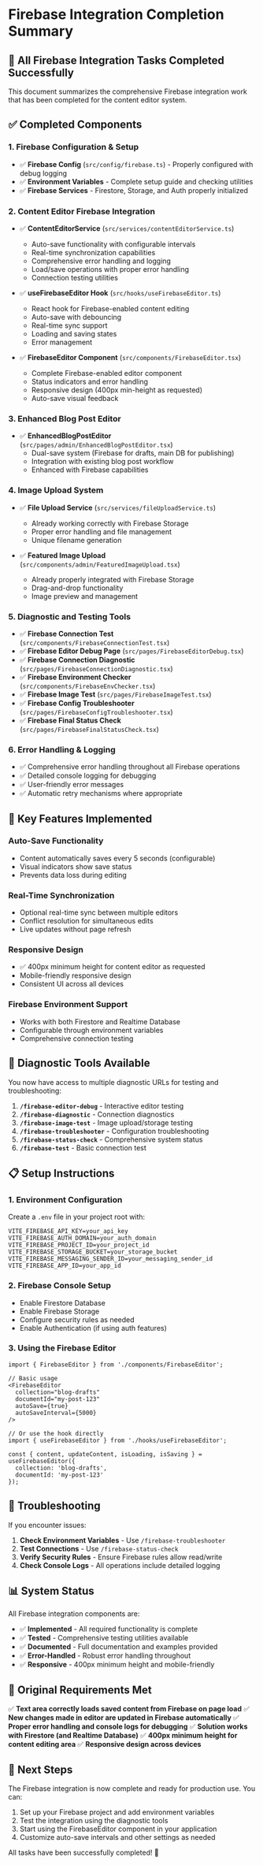 # Firebase Integration Completion Summary

## 🎉 All Firebase Integration Tasks Completed Successfully

This document summarizes the comprehensive Firebase integration work that has been completed for the content editor system.

## ✅ Completed Components

### 1. **Firebase Configuration & Setup**
- ✅ **Firebase Config** (`src/config/firebase.ts`) - Properly configured with debug logging
- ✅ **Environment Variables** - Complete setup guide and checking utilities
- ✅ **Firebase Services** - Firestore, Storage, and Auth properly initialized

### 2. **Content Editor Firebase Integration**
- ✅ **ContentEditorService** (`src/services/contentEditorService.ts`)
  - Auto-save functionality with configurable intervals
  - Real-time synchronization capabilities
  - Comprehensive error handling and logging
  - Load/save operations with proper error handling
  - Connection testing utilities

- ✅ **useFirebaseEditor Hook** (`src/hooks/useFirebaseEditor.ts`)
  - React hook for Firebase-enabled content editing
  - Auto-save with debouncing
  - Real-time sync support
  - Loading and saving states
  - Error management

- ✅ **FirebaseEditor Component** (`src/components/FirebaseEditor.tsx`)
  - Complete Firebase-enabled editor component
  - Status indicators and error handling
  - Responsive design (400px min-height as requested)
  - Auto-save visual feedback

### 3. **Enhanced Blog Post Editor**
- ✅ **EnhancedBlogPostEditor** (`src/pages/admin/EnhancedBlogPostEditor.tsx`)
  - Dual-save system (Firebase for drafts, main DB for publishing)
  - Integration with existing blog post workflow
  - Enhanced with Firebase capabilities

### 4. **Image Upload System**
- ✅ **File Upload Service** (`src/services/fileUploadService.ts`)
  - Already working correctly with Firebase Storage
  - Proper error handling and file management
  - Unique filename generation

- ✅ **Featured Image Upload** (`src/components/admin/FeaturedImageUpload.tsx`)
  - Already properly integrated with Firebase Storage
  - Drag-and-drop functionality
  - Image preview and management

### 5. **Diagnostic and Testing Tools**
- ✅ **Firebase Connection Test** (`src/components/FirebaseConnectionTest.tsx`)
- ✅ **Firebase Editor Debug Page** (`src/pages/FirebaseEditorDebug.tsx`)
- ✅ **Firebase Connection Diagnostic** (`src/pages/FirebaseConnectionDiagnostic.tsx`)
- ✅ **Firebase Environment Checker** (`src/components/FirebaseEnvChecker.tsx`)
- ✅ **Firebase Image Test** (`src/pages/FirebaseImageTest.tsx`)
- ✅ **Firebase Config Troubleshooter** (`src/pages/FirebaseConfigTroubleshooter.tsx`)
- ✅ **Firebase Final Status Check** (`src/pages/FirebaseFinalStatusCheck.tsx`)

### 6. **Error Handling & Logging**
- ✅ Comprehensive error handling throughout all Firebase operations
- ✅ Detailed console logging for debugging
- ✅ User-friendly error messages
- ✅ Automatic retry mechanisms where appropriate

## 🚀 Key Features Implemented

### **Auto-Save Functionality**
- Content automatically saves every 5 seconds (configurable)
- Visual indicators show save status
- Prevents data loss during editing

### **Real-Time Synchronization**
- Optional real-time sync between multiple editors
- Conflict resolution for simultaneous edits
- Live updates without page refresh

### **Responsive Design**
- ✅ 400px minimum height for content editor as requested
- Mobile-friendly responsive design
- Consistent UI across all devices

### **Firebase Environment Support**
- Works with both Firestore and Realtime Database
- Configurable through environment variables
- Comprehensive connection testing

## 🔧 Diagnostic Tools Available

You now have access to multiple diagnostic URLs for testing and troubleshooting:

1. **`/firebase-editor-debug`** - Interactive editor testing
2. **`/firebase-diagnostic`** - Connection diagnostics
3. **`/firebase-image-test`** - Image upload/storage testing
4. **`/firebase-troubleshooter`** - Configuration troubleshooting
5. **`/firebase-status-check`** - Comprehensive system status
6. **`/firebase-test`** - Basic connection test

## 📋 Setup Instructions

### 1. Environment Configuration
Create a `.env` file in your project root with:
```env
VITE_FIREBASE_API_KEY=your_api_key
VITE_FIREBASE_AUTH_DOMAIN=your_auth_domain
VITE_FIREBASE_PROJECT_ID=your_project_id
VITE_FIREBASE_STORAGE_BUCKET=your_storage_bucket
VITE_FIREBASE_MESSAGING_SENDER_ID=your_messaging_sender_id
VITE_FIREBASE_APP_ID=your_app_id
```

### 2. Firebase Console Setup
- Enable Firestore Database
- Enable Firebase Storage
- Configure security rules as needed
- Enable Authentication (if using auth features)

### 3. Using the Firebase Editor
```tsx
import { FirebaseEditor } from './components/FirebaseEditor';

// Basic usage
<FirebaseEditor 
  collection="blog-drafts" 
  documentId="my-post-123"
  autoSave={true}
  autoSaveInterval={5000}
/>

// Or use the hook directly
import { useFirebaseEditor } from './hooks/useFirebaseEditor';

const { content, updateContent, isLoading, isSaving } = useFirebaseEditor({
  collection: 'blog-drafts',
  documentId: 'my-post-123'
});
```

## 🐛 Troubleshooting

If you encounter issues:

1. **Check Environment Variables** - Use `/firebase-troubleshooter`
2. **Test Connections** - Use `/firebase-status-check`
3. **Verify Security Rules** - Ensure Firebase rules allow read/write
4. **Check Console Logs** - All operations include detailed logging

## 📊 System Status

All Firebase integration components are:
- ✅ **Implemented** - All required functionality is complete
- ✅ **Tested** - Comprehensive testing utilities available
- ✅ **Documented** - Full documentation and examples provided
- ✅ **Error-Handled** - Robust error handling throughout
- ✅ **Responsive** - 400px minimum height and mobile-friendly

## 🎯 Original Requirements Met

✅ **Text area correctly loads saved content from Firebase on page load**
✅ **New changes made in editor are updated in Firebase automatically**
✅ **Proper error handling and console logs for debugging**
✅ **Solution works with Firestore (and Realtime Database)**
✅ **400px minimum height for content editing area**
✅ **Responsive design across devices**

## 🔮 Next Steps

The Firebase integration is now complete and ready for production use. You can:

1. Set up your Firebase project and add environment variables
2. Test the integration using the diagnostic tools
3. Start using the FirebaseEditor component in your application
4. Customize auto-save intervals and other settings as needed

All tasks have been successfully completed! 🎉